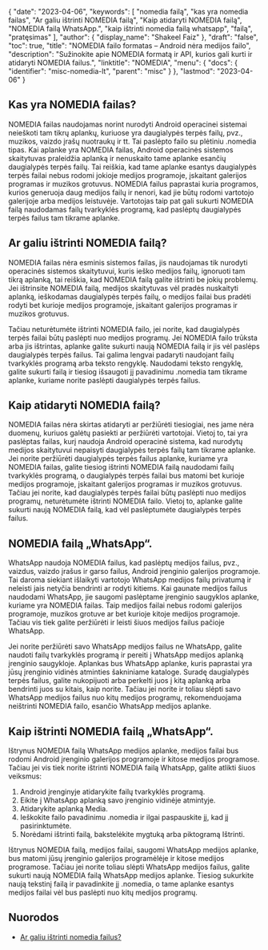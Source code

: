 {
  "date": "2023-04-06",
  "keywords": [
"nomedia failą",
"kas yra nomedia failas",
"Ar galiu ištrinti NOMEDIA failą",
"Kaip atidaryti NOMEDIA failą",
"NOMEDIA failą WhatsApp.",
"kaip ištrinti nomedia failą whatsapp",
"failą",
"pratęsimas"
],
  "author": {
    "display_name": "Shakeel Faiz"
},
  "draft": "false",
  "toc": true,
  "title": "NOMEDIA failo formatas – Android nėra medijos failo",
  "description": "Sužinokite apie NOMEDIA formatą ir API, kurios gali kurti ir atidaryti NOMEDIA failus.",
  "linktitle": "NOMEDIA",
  "menu": {
    "docs": {
      "identifier": "misc-nomedia-lt",
      "parent": "misc"
}
},
  "lastmod": "2023-04-06"
}

## Kas yra NOMEDIA failas?

NOMEDIA failas naudojamas norint nurodyti Android operacinei sistemai neieškoti tam tikrų aplankų, kuriuose yra daugialypės terpės failų, pvz., muzikos, vaizdo įrašų nuotraukų ir tt. Tai paslėpto failo su plėtiniu .nomedia tipas. Kai aplanke yra NOMEDIA failas, Android operacinės sistemos skaitytuvas praleidžia aplanką ir nenuskaito tame aplanke esančių daugialypės terpės failų. Tai reiškia, kad tame aplanke esantys daugialypės terpės failai nebus rodomi jokioje medijos programoje, įskaitant galerijos programas ir muzikos grotuvus. NOMEDIA failus paprastai kuria programos, kurios generuoja daug medijos failų ir nenori, kad jie būtų rodomi vartotojo galerijoje arba medijos leistuvėje. Vartotojas taip pat gali sukurti NOMEDIA failą naudodamas failų tvarkyklės programą, kad paslėptų daugialypės terpės failus tam tikrame aplanke.

## Ar galiu ištrinti NOMEDIA failą?

NOMEDIA failas nėra esminis sistemos failas, jis naudojamas tik nurodyti operacinės sistemos skaitytuvui, kuris ieško medijos failų, ignoruoti tam tikrą aplanką, tai reiškia, kad NOMEDIA failą galite ištrinti be jokių problemų. Jei ištrinsite NOMEDIA failą, medijos skaitytuvas vėl pradės nuskaityti aplanką, ieškodamas daugialypės terpės failų, o medijos failai bus pradėti rodyti bet kurioje medijos programoje, įskaitant galerijos programas ir muzikos grotuvus.

Tačiau neturėtumėte ištrinti NOMEDIA failo, jei norite, kad daugialypės terpės failai būtų paslėpti nuo medijos programų. Jei NOMEDIA failo trūksta arba jis ištrintas, aplanke galite sukurti naują NOMEDIA failą ir jis vėl paslėps daugialypės terpės failus. Tai galima lengvai padaryti naudojant failų tvarkyklės programą arba teksto rengyklę. Naudodami teksto rengyklę, galite sukurti failą ir tiesiog išsaugoti jį pavadinimu .nomedia tam tikrame aplanke, kuriame norite paslėpti daugialypės terpės failus.

## Kaip atidaryti NOMEDIA failą?

NOMEDIA failas nėra skirtas atidaryti ar peržiūrėti tiesiogiai, nes jame nėra duomenų, kuriuos galėtų pasiekti ar peržiūrėti vartotojai. Vietoj to, tai yra paslėptas failas, kurį naudoja Android operacinė sistema, kad nurodytų medijos skaitytuvui nepaisyti daugialypės terpės failų tam tikrame aplanke. Jei norite peržiūrėti daugialypės terpės failus aplanke, kuriame yra NOMEDIA failas, galite tiesiog ištrinti NOMEDIA failą naudodami failų tvarkyklės programą, o daugialypės terpės failai bus matomi bet kurioje medijos programoje, įskaitant galerijos programas ir muzikos grotuvus. Tačiau jei norite, kad daugialypės terpės failai būtų paslėpti nuo medijos programų, neturėtumėte ištrinti NOMEDIA failo. Vietoj to, aplanke galite sukurti naują NOMEDIA failą, kad vėl paslėptumėte daugialypės terpės failus.

## NOMEDIA failą „WhatsApp“.

WhatsApp naudoja NOMEDIA failus, kad paslėptų medijos failus, pvz., vaizdus, vaizdo įrašus ir garso failus, Android įrenginio galerijos programoje. Tai daroma siekiant išlaikyti vartotojo WhatsApp medijos failų privatumą ir neleisti jais netyčia bendrinti ar rodyti kitiems. Kai gaunate medijos failus naudodami WhatsApp, jie saugomi paslėptame įrenginio saugyklos aplanke, kuriame yra NOMEDIA failas. Taip medijos failai nebus rodomi galerijos programoje, muzikos grotuve ar bet kurioje kitoje medijos programoje. Tačiau vis tiek galite peržiūrėti ir leisti šiuos medijos failus pačioje WhatsApp.

Jei norite peržiūrėti savo WhatsApp medijos failus ne WhatsApp, galite naudoti failų tvarkyklės programą ir pereiti į WhatsApp medijos aplanką įrenginio saugykloje. Aplankas bus WhatsApp aplanke, kuris paprastai yra jūsų įrenginio vidinės atminties šakniniame kataloge. Suradę daugialypės terpės failus, galite nukopijuoti arba perkelti juos į kitą aplanką arba bendrinti juos su kitais, kaip norite. Tačiau jei norite ir toliau slėpti savo WhatsApp medijos failus nuo kitų medijos programų, rekomenduojama neištrinti NOMEDIA failo, esančio WhatsApp medijos aplanke.

## Kaip ištrinti NOMEDIA failą „WhatsApp“.

Ištrynus NOMEDIA failą WhatsApp medijos aplanke, medijos failai bus rodomi Android įrenginio galerijos programoje ir kitose medijos programose. Tačiau jei vis tiek norite ištrinti NOMEDIA failą WhatsApp, galite atlikti šiuos veiksmus:

1. Android įrenginyje atidarykite failų tvarkyklės programą.
2. Eikite į WhatsApp aplanką savo įrenginio vidinėje atmintyje.
3. Atidarykite aplanką Media.
4. Ieškokite failo pavadinimu .nomedia ir ilgai paspauskite jį, kad jį pasirinktumėte.
5. Norėdami ištrinti failą, bakstelėkite mygtuką arba piktogramą Ištrinti.

Ištrynus NOMEDIA failą, medijos failai, saugomi WhatsApp medijos aplanke, bus matomi jūsų įrenginio galerijos programėlėje ir kitose medijos programose. Tačiau jei norite toliau slėpti WhatsApp medijos failus, galite sukurti naują NOMEDIA failą WhatsApp medijos aplanke. Tiesiog sukurkite naują tekstinį failą ir pavadinkite jį .nomedia, o tame aplanke esantys medijos failai vėl bus paslėpti nuo kitų medijos programų.

## Nuorodos
* [Ar galiu ištrinti nomedia failus?](https://www.quora.com/Can-I-delete-nomedia-files)


